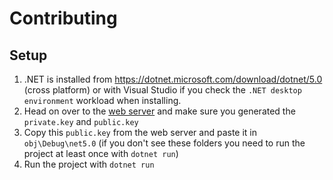 # Contributing
## Setup
1. .NET is installed from https://dotnet.microsoft.com/download/dotnet/5.0 (cross platform) or with Visual Studio if you check the `.NET desktop environment` workload when installing.
2. Head on over to the [web server](https://github.com/Raccoons-Rise-Up/website/blob/main/.github/CONTRIBUTING.md#setup) and make sure you generated the `private.key` and `public.key`
3. Copy this `public.key` from the web server and paste it in `obj\Debug\net5.0` (if you don't see these folders you need to run the project at least once with `dotnet run`)
4. Run the project with `dotnet run`

